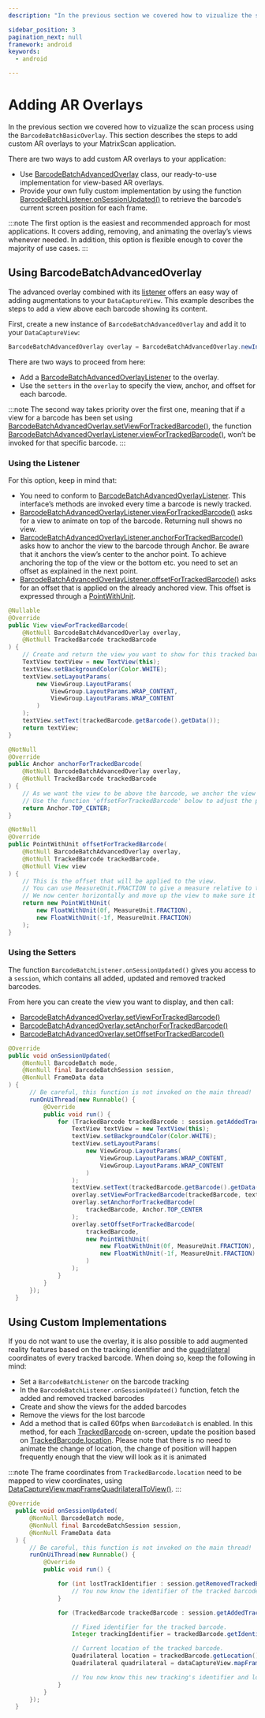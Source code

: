 ```yaml
---
description: "In the previous section we covered how to vizualize the scan process using the `BarcodeBatchBasicOverlay`. This section describes the steps to add custom AR overlays to your MatrixScan application.                                                                       "

sidebar_position: 3
pagination_next: null
framework: android
keywords:
  - android

---
```


# Adding AR Overlays

In the previous section we covered how to vizualize the scan process using the `BarcodeBatchBasicOverlay`. This section describes the steps to add custom AR overlays to your MatrixScan application.

There are two ways to add custom AR overlays to your application:

* Use [BarcodeBatchAdvancedOverlay](https://docs.scandit.com/data-capture-sdk/android/barcode-capture/api/ui/barcode-batch-advanced-overlay.html#class-scandit.datacapture.barcode.batch.ui.BarcodeBatchAdvancedOverlay) class, our ready-to-use implementation for view-based AR overlays.
* Provide your own fully custom implementation by using the function [BarcodeBatchListener.onSessionUpdated()](https://docs.scandit.com/data-capture-sdk/android/barcode-capture/api/barcode-batch-listener.html#method-scandit.datacapture.barcode.batch.IBarcodeBatchListener.OnSessionUpdated) to retrieve the barcode’s current screen position for each frame.

:::note
The first option is the easiest and recommended approach for most applications. It covers adding, removing, and animating the overlay’s views whenever needed. In addition, this option is flexible enough to cover the majority of use cases.
:::

## Using BarcodeBatchAdvancedOverlay

The advanced overlay combined with its [listener](https://docs.scandit.com/data-capture-sdk/android/barcode-capture/api/ui/barcode-batch-advanced-overlay-listener.html#interface-scandit.datacapture.barcode.batch.ui.IBarcodeBatchAdvancedOverlayListener) offers an easy way of adding augmentations to your `DataCaptureView`.
This example describes the steps to add a view above each barcode showing its content.

First, create a new instance of `BarcodeBatchAdvancedOverlay` and add it to your `DataCaptureView`:

```java
BarcodeBatchAdvancedOverlay overlay = BarcodeBatchAdvancedOverlay.newInstance(barcodeBatch, dataCaptureView);
```

There are two ways to proceed from here:

* Add a [BarcodeBatchAdvancedOverlayListener](https://docs.scandit.com/data-capture-sdk/android/barcode-capture/api/ui/barcode-batch-advanced-overlay-listener.html#interface-scandit.datacapture.barcode.batch.ui.IBarcodeBatchAdvancedOverlayListener) to the overlay.
* Use the `setters` in the `overlay` to specify the view, anchor, and offset for each barcode.

:::note
The second way takes priority over the first one, meaning that if a view for a barcode has been set using [BarcodeBatchAdvancedOverlay.setViewForTrackedBarcode()](https://docs.scandit.com/data-capture-sdk/android/barcode-capture/api/ui/barcode-batch-advanced-overlay.html#method-scandit.datacapture.barcode.batch.ui.BarcodeBatchAdvancedOverlay.SetViewForTrackedBarcode), the function [BarcodeBatchAdvancedOverlayListener.viewForTrackedBarcode()](https://docs.scandit.com/data-capture-sdk/android/barcode-capture/api/ui/barcode-batch-advanced-overlay-listener.html#method-scandit.datacapture.barcode.batch.ui.IBarcodeBatchAdvancedOverlayListener.ViewForTrackedBarcode), won’t be invoked for that specific barcode.
:::

### Using the Listener

For this option, keep in mind that:

* You need to conform to [BarcodeBatchAdvancedOverlayListener](https://docs.scandit.com/data-capture-sdk/android/barcode-capture/api/ui/barcode-batch-advanced-overlay-listener.html#interface-scandit.datacapture.barcode.batch.ui.IBarcodeBatchAdvancedOverlayListener). This interface’s methods are invoked every time a barcode is newly tracked.
* [BarcodeBatchAdvancedOverlayListener.viewForTrackedBarcode()](https://docs.scandit.com/data-capture-sdk/android/barcode-capture/api/ui/barcode-batch-advanced-overlay-listener.html#method-scandit.datacapture.barcode.batch.ui.IBarcodeBatchAdvancedOverlayListener.ViewForTrackedBarcode) asks for a view to animate on top of the barcode. Returning null shows no view.
* [BarcodeBatchAdvancedOverlayListener.anchorForTrackedBarcode()](https://docs.scandit.com/data-capture-sdk/android/barcode-capture/api/ui/barcode-batch-advanced-overlay-listener.html#method-scandit.datacapture.barcode.batch.ui.IBarcodeBatchAdvancedOverlayListener.AnchorForTrackedBarcode) asks how to anchor the view to the barcode through Anchor. Be aware that it anchors the view’s center to the anchor point. To achieve anchoring the top of the view or the bottom etc. you need to set an offset as explained in the next point.
* [BarcodeBatchAdvancedOverlayListener.offsetForTrackedBarcode()](https://docs.scandit.com/data-capture-sdk/android/barcode-capture/api/ui/barcode-batch-advanced-overlay-listener.html#method-scandit.datacapture.barcode.batch.ui.IBarcodeBatchAdvancedOverlayListener.OffsetForTrackedBarcode) asks for an offset that is applied on the already anchored view. This offset is expressed through a [PointWithUnit](https://docs.scandit.com/data-capture-sdk/android/core/api/common.html#struct-scandit.datacapture.core.PointWithUnit).

```java
@Nullable
@Override
public View viewForTrackedBarcode(
    @NotNull BarcodeBatchAdvancedOverlay overlay,
    @NotNull TrackedBarcode trackedBarcode
) {
    // Create and return the view you want to show for this tracked barcode. You can also return null, to have no view for this barcode.
    TextView textView = new TextView(this);
    textView.setBackgroundColor(Color.WHITE);
    textView.setLayoutParams(
        new ViewGroup.LayoutParams(
            ViewGroup.LayoutParams.WRAP_CONTENT,
            ViewGroup.LayoutParams.WRAP_CONTENT
        )
    );
    textView.setText(trackedBarcode.getBarcode().getData());
    return textView;
}

@NotNull
@Override
public Anchor anchorForTrackedBarcode(
    @NotNull BarcodeBatchAdvancedOverlay overlay,
    @NotNull TrackedBarcode trackedBarcode
) {
    // As we want the view to be above the barcode, we anchor the view's center to the top-center of the barcode quadrilateral.
    // Use the function 'offsetForTrackedBarcode' below to adjust the position of the view by providing an offset.
    return Anchor.TOP_CENTER;
}

@NotNull
@Override
public PointWithUnit offsetForTrackedBarcode(
    @NotNull BarcodeBatchAdvancedOverlay overlay,
    @NotNull TrackedBarcode trackedBarcode,
    @NotNull View view
) {
    // This is the offset that will be applied to the view.
    // You can use MeasureUnit.FRACTION to give a measure relative to the view itself, the sdk will take care of transforming this into pixel size.
    // We now center horizontally and move up the view to make sure it's centered and above the barcode quadrilateral by half of the view's height.
    return new PointWithUnit(
        new FloatWithUnit(0f, MeasureUnit.FRACTION),
        new FloatWithUnit(-1f, MeasureUnit.FRACTION)
    );
}
```

### Using the Setters

The function `BarcodeBatchListener.onSessionUpdated()` gives you access to a `session`, which contains all added, updated and removed tracked barcodes.

From here you can create the view you want to display, and then call:

* [BarcodeBatchAdvancedOverlay.setViewForTrackedBarcode()](https://docs.scandit.com/data-capture-sdk/android/barcode-capture/api/ui/barcode-batch-advanced-overlay.html#method-scandit.datacapture.barcode.batch.ui.BarcodeBatchAdvancedOverlay.SetViewForTrackedBarcode)
* [BarcodeBatchAdvancedOverlay.setAnchorForTrackedBarcode()](https://docs.scandit.com/data-capture-sdk/android/barcode-capture/api/ui/barcode-batch-advanced-overlay.html#method-scandit.datacapture.barcode.batch.ui.BarcodeBatchAdvancedOverlay.SetAnchorForTrackedBarcode)
* [BarcodeBatchAdvancedOverlay.setOffsetForTrackedBarcode()](https://docs.scandit.com/data-capture-sdk/android/barcode-capture/api/ui/barcode-batch-advanced-overlay.html#method-scandit.datacapture.barcode.batch.ui.BarcodeBatchAdvancedOverlay.SetOffsetForTrackedBarcode)

```java
@Override
public void onSessionUpdated(
    @NonNull BarcodeBatch mode,
    @NonNull final BarcodeBatchSession session,
    @NonNull FrameData data
) {
      // Be careful, this function is not invoked on the main thread!
      runOnUiThread(new Runnable() {
          @Override
          public void run() {
              for (TrackedBarcode trackedBarcode : session.getAddedTrackedBarcodes()) {
                  TextView textView = new TextView(this);
                  textView.setBackgroundColor(Color.WHITE);
                  textView.setLayoutParams(
                      new ViewGroup.LayoutParams(
                          ViewGroup.LayoutParams.WRAP_CONTENT,
                          ViewGroup.LayoutParams.WRAP_CONTENT
                      )
                  );
                  textView.setText(trackedBarcode.getBarcode().getData());
                  overlay.setViewForTrackedBarcode(trackedBarcode, textView);
                  overlay.setAnchorForTrackedBarcode(
                      trackedBarcode, Anchor.TOP_CENTER
                  );
                  overlay.setOffsetForTrackedBarcode(
                      trackedBarcode,
                      new PointWithUnit(
                          new FloatWithUnit(0f, MeasureUnit.FRACTION),
                          new FloatWithUnit(-1f, MeasureUnit.FRACTION)
                      )
                  );
              }
          }
      });
  }
```

## Using Custom Implementations

If you do not want to use the overlay, it is also possible to add augmented reality features based on the tracking identifier and the [quadrilateral](https://docs.scandit.com/data-capture-sdk/android/core/api/common.html#struct-scandit.datacapture.core.Quadrilateral) coordinates of every tracked barcode. When doing so, keep the following in mind:

* Set a `BarcodeBatchListener` on the barcode tracking
* In the `BarcodeBatchListener.onSessionUpdated()` function, fetch the added and removed tracked barcodes
* Create and show the views for the added barcodes
* Remove the views for the lost barcode
* Add a method that is called 60fps when `BarcodeBatch` is enabled. In this method, for each [TrackedBarcode](https://docs.scandit.com/data-capture-sdk/android/barcode-capture/api/tracked-barcode.html#class-scandit.datacapture.barcode.batch.TrackedBarcode) on-screen, update the position based on [TrackedBarcode.location](https://docs.scandit.com/data-capture-sdk/android/barcode-capture/api/tracked-barcode.html#property-scandit.datacapture.barcode.batch.TrackedBarcode.Location). Please note that there is no need to animate the change of location, the change of position will happen frequently enough that the view will look as it is animated

:::note
The frame coordinates from `TrackedBarcode.location` need to be mapped to view coordinates, using [DataCaptureView.mapFrameQuadrilateralToView()](https://docs.scandit.com/data-capture-sdk/android/core/api/ui/data-capture-view.html#method-scandit.datacapture.core.ui.DataCaptureView.MapFrameQuadrilateralToView).
:::

```java
@Override
  public void onSessionUpdated(
      @NonNull BarcodeBatch mode,
      @NonNull final BarcodeBatchSession session,
      @NonNull FrameData data
  ) {
      // Be careful, this function is not invoked on the main thread!
      runOnUiThread(new Runnable() {
          @Override
          public void run() {

              for (int lostTrackIdentifier : session.getRemovedTrackedBarcodes()) {
                  // You now know the identifier of the tracked barcode that has been lost. Usually here you would remove the views associated.
              }

              for (TrackedBarcode trackedBarcode : session.getAddedTrackedBarcodes()) {

                  // Fixed identifier for the tracked barcode.
                  Integer trackingIdentifier = trackedBarcode.getIdentifier();

                  // Current location of the tracked barcode.
                  Quadrilateral location = trackedBarcode.getLocation();
                  Quadrilateral quadrilateral = dataCaptureView.mapFrameQuadrilateralToView(location);

                  // You now know this new tracking's identifier and location. Usually here you would create and show the views.
              }
          }
      });
  }
```
